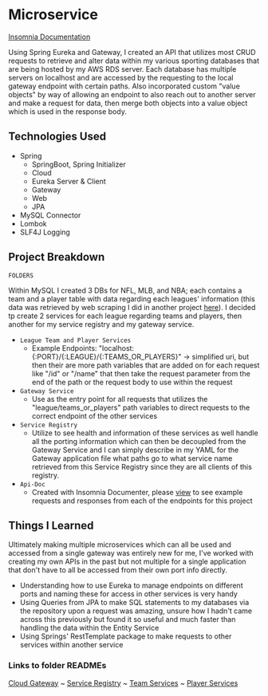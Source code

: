 # Microservice
[Insomnia Documentation](https://christianpari.github.io/Microservice-API/)

Using Spring Eureka and Gateway, I created an API that utilizes most CRUD requests to retrieve and alter data within my various sporting databases that are being hosted by my AWS RDS server. Each database has multiple servers on localhost and are accessed by the requesting to the local gateway endpoint with certain paths. Also incorporated custom "value objects" by way of allowing an endpoint to also reach out to another server and make a request for data, then merge both objects into a value object which is used in the response body.


## Technologies Used
- Spring
  - SpringBoot, Spring Initializer
  -  Cloud
  -  Eureka Server & Client
  -  Gateway
  -  Web
  -  JPA
- MySQL Connector
- Lombok
- SLF4J Logging


## Project Breakdown
`FOLDERS`

Within MySQL I created 3 DBs for NFL, MLB, and NBA; each contains a team and a player table with data regarding each leagues' information (this data was retrieved by web scraping I did in another project [here](https://github.com/ChristianPari/SportsWebScraper)). I decided tp create 2 services for each league regarding teams and players, then another for my service registry and my gateway service.
- `League Team and Player Services`
  - Example Endpoints: "localhost:{:PORT}/{:LEAGUE}/{:TEAMS_OR_PLAYERS}" -> simplified uri, but then their are more path variables that are added on for each request like "/id" or "/name" that then take the request parameter from the end of the path or the request body to use within the request
- `Gateway Service`
  - Use as the entry point for all requests that utilizes the "league/teams_or_players" path variables to direct requests to the correct endpoint of the other services  
- `Service Registry`
  - Utilize to see health and information of these services as well handle all the porting information which can then be decoupled from the Gateway Service and I can simply describe in my YAML for the Gateway application file what paths go to what service name retrieved from this Service Registry since they are all clients of this registry.
- `Api-Doc`
  - Created with Insomnia Documenter, please [view](https://christianpari.github.io/Microservice-API/) to see example requests and responses from each of the endpoints for this project


## Things I Learned
Ultimately making multiple microservices which can all be used and accessed from a single gateway was entirely new for me, I've worked with creating my own APIs in the past but not multiple for a single application that don't have to all be accessed from their own port info directly.
- Understanding how to use Eureka to manage endpoints on different ports and naming these for access in other services is very handy
- Using Queries from JPA to make SQL statements to my databases via the repository upon a request was amazing, unsure how I hadn't came across this previously but found it so useful and much faster than handling the data within the Entity Service
- Using Springs' RestTemplate package to make requests to other services within another service

### Links to folder READMEs
[Cloud Gateway](https://github.com/ChristianPari/Microservice-API/tree/main/cloud-gateway#cloud-gateway) ~
[Service Registry](https://github.com/ChristianPari/Microservice-API/tree/main/service-registry#service-registry) ~ 
[Team Services](https://github.com/ChristianPari/Microservice-API/tree/main/nfl-team-service#teams-services) ~
[Player Services](https://github.com/ChristianPari/Microservice-API/tree/main/nfl-player-service#players-services)
